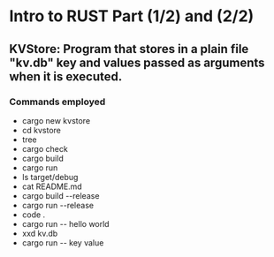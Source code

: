 # Intro to RUST Part (1/2) and (2/2)

## KVStore: Program that stores in a plain file "kv.db" key and values passed as arguments when it is executed.

### Commands employed

- cargo new kvstore
- cd kvstore
- tree
- cargo check
- cargo build
- cargo run
- ls target/debug
- cat README.md
- cargo build --release
- cargo run --release
- code .
- cargo run -- hello world
- xxd kv.db
- cargo run -- key value
